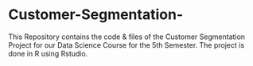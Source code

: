 # Customer-Segmentation-
This Repository contains the code &amp; files of the Customer Segmentation Project for our Data Science Course for the 5th Semester. The project is done in R using Rstudio.

